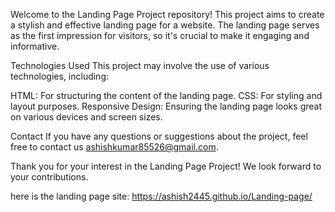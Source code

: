 Welcome to the Landing Page Project repository! 
This project aims to create a stylish and effective landing page for a website. 
The landing page serves as the first impression for visitors, so it's crucial to make it engaging and informative.

Technologies Used
This project may involve the use of various technologies, including:

HTML: For structuring the content of the landing page.
CSS: For styling and layout purposes.
Responsive Design: Ensuring the landing page looks great on various devices and screen sizes.

Contact
If you have any questions or suggestions about the project, feel free to contact us ashishkumar85526@gmail.com.

Thank you for your interest in the Landing Page Project! We look forward to your contributions.

here is the landing page site: https://ashish2445.github.io/Landing-page/
